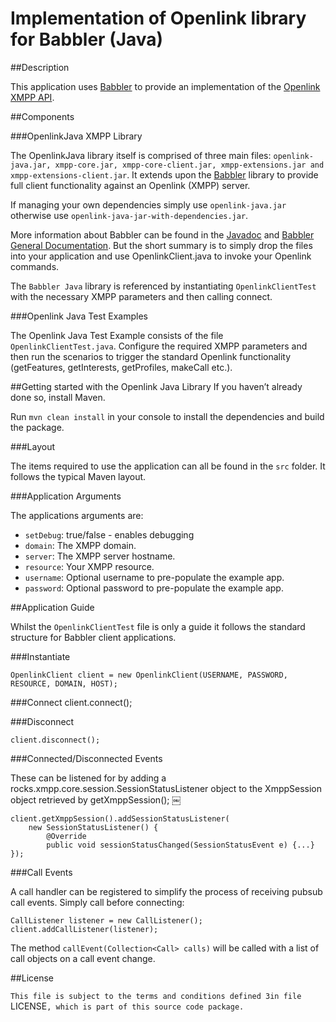 # Implementation of Openlink library for Babbler (Java)

##Description

This application uses [Babbler](https://bitbucket.org/sco0ter/babbler/) to provide an implementation of the [Openlink XMPP API](http://openlink.4ng.net:8080/openlink/xep-xxx-openlink_15-11.xml).

##Components

###OpenlinkJava XMPP Library

The OpenlinkJava library itself is comprised of three main files: `openlink-java.jar, xmpp-core.jar, xmpp-core-client.jar, xmpp-extensions.jar and xmpp-extensions-client.jar`. It extends upon the [Babbler](https://bitbucket.org/sco0ter/babbler/) library to provide full client functionality against an Openlink (XMPP) server.

If managing your own dependencies simply use `openlink-java.jar` otherwise use `openlink-java-jar-with-dependencies.jar`.

More information about Babbler can be found in the [Javadoc](http://sco0ter.bitbucket.org/babbler/apidocs/index.html) and [Babbler General Documentation](http://docs.xmpp.rocks/). But the short summary is to simply drop the files into your application and use  OpenlinkClient.java to invoke your Openlink commands.
 
The `Babbler Java` library is referenced by instantiating `OpenlinkClientTest` with the necessary XMPP parameters and then calling connect.

###Openlink Java Test Examples

The Openlink Java Test Example consists of the file `OpenlinkClientTest.java`. Configure the required XMPP parameters and then run the scenarios to trigger the standard Openlink functionality (getFeatures, getInterests, getProfiles, makeCall etc.).

##Getting started with the Openlink Java Library
If you haven’t already done so, install Maven. 

Run `mvn clean install` in your console to install the dependencies and build the package.

###Layout

The items required to use the application can all be found in the `src` folder. It follows the typical Maven layout.

###Application Arguments

The applications arguments are:
* `setDebug`: true/false - enables debugging 
* `domain`: The XMPP domain.
* `server`: The XMPP server hostname.
* `resource`: Your XMPP resource.
* `username`: Optional username to pre-populate the example app.
* `password`: Optional password to pre-populate the example app.

##Application Guide

Whilst the `OpenlinkClientTest` file is only a guide it follows the standard structure for Babbler client applications.

###Instantiate

	OpenlinkClient client = new OpenlinkClient(USERNAME, PASSWORD, RESOURCE, DOMAIN, HOST);
	
###Connect
	client.connect();
	
###Disconnect

    client.disconnect();

###Connected/Disconnected Events

These can be listened for by adding a rocks.xmpp.core.session.SessionStatusListener object to the XmppSession object retrieved by getXmppSession();￼
	client.getXmppSession().addSessionStatusListener(		new SessionStatusListener() {
			@Override
			public void sessionStatusChanged(SessionStatusEvent e) {...}
	});

###Call Events

A call handler can be registered to simplify the process of receiving pubsub call events. Simply call before connecting:

	CallListener listener = new CallListener();
	client.addCallListener(listener);

The method `callEvent(Collection<Call> calls)` will be called with a list of call objects on a call event change.

##License

`This file is subject to the terms and conditions defined 3in file `LICENSE`, which is part of this source code package.`
